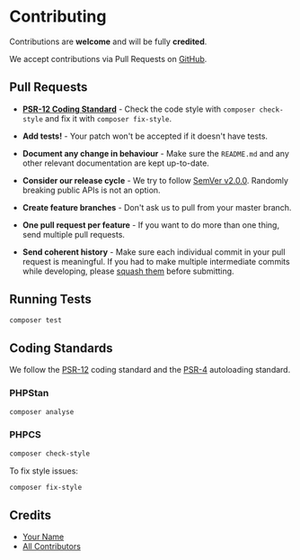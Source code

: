 # Contributing

Contributions are **welcome** and will be fully **credited**.

We accept contributions via Pull Requests on [GitHub](https://github.com/your-username/langgraph-php).

## Pull Requests

- **[PSR-12 Coding Standard](https://www.php-fig.org/psr/psr-12/)** - Check the code style with ``composer check-style`` and fix it with ``composer fix-style``.

- **Add tests!** - Your patch won't be accepted if it doesn't have tests.

- **Document any change in behaviour** - Make sure the `README.md` and any other relevant documentation are kept up-to-date.

- **Consider our release cycle** - We try to follow [SemVer v2.0.0](http://semver.org/). Randomly breaking public APIs is not an option.

- **Create feature branches** - Don't ask us to pull from your master branch.

- **One pull request per feature** - If you want to do more than one thing, send multiple pull requests.

- **Send coherent history** - Make sure each individual commit in your pull request is meaningful. If you had to make multiple intermediate commits while developing, please [squash them](http://www.git-scm.com/book/en/v2/Git-Tools-Rewriting-History#Changing-Multiple-Commit-Messages) before submitting.


## Running Tests

```bash
composer test
```

## Coding Standards

We follow the [PSR-12](https://www.php-fig.org/psr/psr-12/) coding standard and the [PSR-4](https://www.php-fig.org/psr/psr-4/) autoloading standard.

### PHPStan

```bash
composer analyse
```

### PHPCS

```bash
composer check-style
```

To fix style issues:

```bash
composer fix-style
```

## Credits

- [Your Name](https://github.com/your-username)
- [All Contributors](../../contributors)